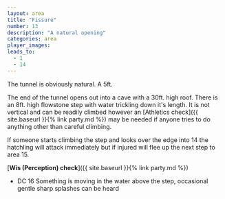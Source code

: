 ```yaml
---
layout: area
title: "Fissure"
number: 13
description: "A natural opening"
categories: area
player_images:
leads_to:
  - 1
  - 14
---
```


The tunnel is obviously natural.  A 5ft.

The end of the tunnel opens out into a cave with a 30ft. high roof.  There is an 8ft. high flowstone step with water trickling down it's length.  It is not vertical and can be readily climbed however an [Athletics check]({{ site.baseurl }}{% link party.md %}) may be needed if anyone tries to do anything other than careful climbing.

If someone starts climbing the step and looks over the edge into 14 the hatchling will attack immediately but if injured will flee up the next step to area 15.

[**Wis (Perception) check**]({{ site.baseurl }}{% link party.md %})
* DC 16 Something is moving in the water above the step, occasional gentle sharp splashes can be heard

